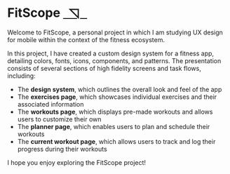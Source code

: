 # FitScope [&nbsp;&nbsp;◹&nbsp;&nbsp;&nbsp;](https://liviu-boros.github.io/fit-scope/)

Welcome to FitScope, a personal project in which I am studying UX design for mobile within the context of the fitness ecosystem.

In this project, I have created a custom design system for a fitness app, detailing colors, fonts, icons, components, and patterns. The presentation consists of several sections of high fidelity screens and task flows, including:

- The **design system**, which outlines the overall look and feel of the app
- The **exercises page**, which showcases individual exercises and their associated information
- The **workouts page**, which displays pre-made workouts and allows users to customize their own
- The **planner page**, which enables users to plan and schedule their workouts
- The **current workout page**, which allows users to track and log their progress during their workouts

I hope you enjoy exploring the FitScope project!
